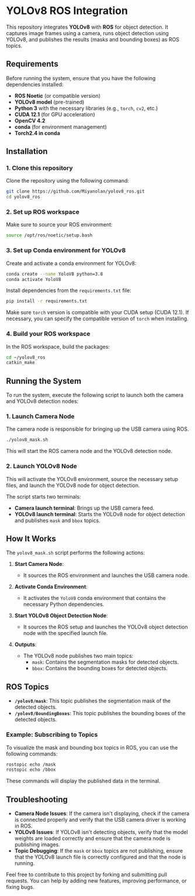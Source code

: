 # YOLOv8 ROS Integration

This repository integrates **YOLOv8** with **ROS** for object detection. It captures image frames using a camera, runs object detection using YOLOv8, and publishes the results (masks and bounding boxes) as ROS topics.

## Requirements

Before running the system, ensure that you have the following dependencies installed:

- **ROS Noetic** (or compatible version)
- **YOLOv8 model** (pre-trained)
- **Python 3** with the necessary libraries (e.g., `torch`, `cv2`, etc.)
- **CUDA 12.1** (for GPU acceleration)
- **OpenCV 4.2**
- **conda** (for environment management)
- **Torch2.4 in conda** 

## Installation

### 1. Clone this repository

Clone the repository using the following command:

```bash
git clone https://github.com/Miyanolan/yolov8_ros.git
cd yolov8_ros
```

### 2. Set up ROS workspace

Make sure to source your ROS environment:

```bash
source /opt/ros/noetic/setup.bash
```

### 3. Set up Conda environment for YOLOv8

Create and activate a conda environment for YOLOv8:

```bash
conda create --name YoloV8 python=3.8
conda activate YoloV8
```

Install dependencies from the `requirements.txt` file:

```bash
pip install -r requirements.txt
```

Make sure `torch` version is compatible with your CUDA setup (CUDA 12.1). If necessary, you can specify the compatible version of `torch` when installing.

### 4. Build your ROS workspace

In the ROS workspace, build the packages:

```bash
cd ~/yolov8_ros
catkin_make
```

## Running the System

To run the system, execute the following script to launch both the camera and YOLOv8 detection nodes:

### 1. Launch Camera Node

The camera node is responsible for bringing up the USB camera using ROS.

```bash
./yolov8_mask.sh
```

This will start the ROS camera node and the YOLOv8 detection node.

### 2. Launch YOLOv8 Node

This will activate the YOLOv8 environment, source the necessary setup files, and launch the YOLOv8 node for object detection.

The script starts two terminals:

- **Camera launch terminal**: Brings up the USB camera feed.
- **YOLOv8 launch terminal**: Starts the YOLOv8 node for object detection and publishes `mask` and `bbox` topics.

## How It Works

The `yolov8_mask.sh` script performs the following actions:

1. **Start Camera Node**:
    - It sources the ROS environment and launches the USB camera node.

2. **Activate Conda Environment**:
    - It activates the `YoloV8` conda environment that contains the necessary Python dependencies.

3. **Start YOLOv8 Object Detection Node**:
    - It sources the ROS setup and launches the YOLOv8 object detection node with the specified launch file.

4. **Outputs**:
    - The YOLOv8 node publishes two main topics:
        - `mask`: Contains the segmentation masks for detected objects.
        - `bbox`: Contains the bounding boxes for detected objects.

## ROS Topics

- **`/yolov8/mask`**: This topic publishes the segmentation mask of the detected objects.
- **`/yolov8/BoundingBoxes`**: This topic publishes the bounding boxes of the detected objects.

### Example: Subscribing to Topics

To visualize the mask and bounding box topics in ROS, you can use the following commands:

```bash
rostopic echo /mask
rostopic echo /bbox
```

These commands will display the published data in the terminal.

## Troubleshooting

- **Camera Node Issues**: If the camera isn't displaying, check if the camera is connected properly and verify that the USB camera driver is working in ROS.
- **YOLOv8 Issues**: If YOLOv8 isn't detecting objects, verify that the model weights are loaded correctly and ensure that the camera node is publishing images.
- **Topic Debugging**: If the `mask` or `bbox` topics are not publishing, ensure that the YOLOv8 launch file is correctly configured and that the node is running.


Feel free to contribute to this project by forking and submitting pull requests. You can help by adding new features, improving performance, or fixing bugs.

